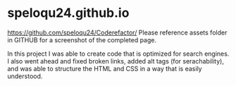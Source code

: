 # speloqu24.github.io

https://github.com/speloqu24/Coderefactor/
Please reference assets folder in GITHUB for a screenshot of the completed page.

In this project I was able to create code that is optimized for search engines. I also went ahead and fixed broken links, added alt tags (for serachability), and was able to structure the HTML and CSS in a way that is easily understood.
